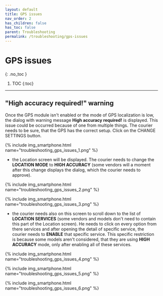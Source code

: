 ```yaml
---
layout: default
title: GPS issues
nav_order: 2
has_children: false
has_toc: false
parent: Troubleshooting
permalink: /troubleshooting/gps-issues
---
```


# GPS issues
{: .no_toc }

1. TOC
{:toc}

---

## "High accuracy required!" warning
Once the GPS module isn't enabled or the mode of GPS localization is low, <span class="text-red-200">the dialog with warning message **High accuracy required!** is displayed.</span> This issue could be occurred because of one from multiple things. The courier needs to be sure, that the GPS has the correct setup. Click on the <span class="text-red-200">CHANGE SETTINGS</span> button.

{% include img_smartphone.html name="troubleshooting_gps_issues_1.png" %}

- the Location screen will be displayed. The courier needs to change the **LOCATION MODE** to **HIGH ACCURACY** (some vendors will a moment after this change displays the dialog, which the courier needs to approve). 

{% include img_smartphone.html name="troubleshooting_gps_issues_2.png" %}

{% include img_smartphone.html name="troubleshooting_gps_issues_3.png" %}

- the courier needs also on this screen to scroll down to the list of **LOCATION SERVICES** <span class="text-red-200">(some vendors and models don't need to contain this part of the Location screen).</span> He needs to click on every option from there services and after opening the detail of specific service, the courier needs to **ENABLE** that specific service. This specific restriction is because some models aren't considered, that they are using **HIGH ACCURACY** mode, only after enabling all of these services.

{% include img_smartphone.html name="troubleshooting_gps_issues_4.png" %}

{% include img_smartphone.html name="troubleshooting_gps_issues_5.png" %}

{% include img_smartphone.html name="troubleshooting_gps_issues_6.png" %}